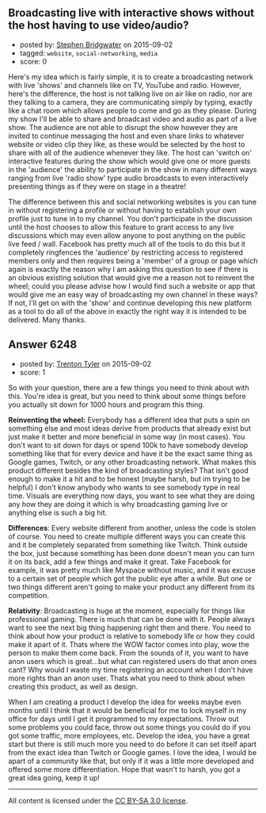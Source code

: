 ## Broadcasting live with interactive shows without the host having to use video/audio?

- posted by: [Stephen Bridgwater](https://stackexchange.com/users/6413068/stephen-bridgwater) on 2015-09-02
- tagged: `website`, `social-networking`, `media`
- score: 0

<p>Here's my idea which is fairly simple, it is to create a broadcasting network with live 'shows' and channels like on TV, YouTube and radio. However, here's the difference, the host is not talking live on air like on radio, nor are they talking to a camera, they are communicating simply by typing, exactly like a chat room which allows people to come and go as they please. During my show I'll be able to share and broadcast video and audio as part of a live show. The audience are not able to disrupt the show however they are invited to continue messaging the host and even share links to whatever website or video clip they like, as these would be selected by the host to share with all of the audience whenever they like. The host can 'switch on' interactive features during the show which would give one or more guests in the 'audience' the ability to participate in the show in many different ways ranging from live 'radio show' type audio broadcasts to even interactively presenting things as if they were on stage in a theatre! </p>

<p>The difference between this and social networking websites is you can tune in without registering a profile or without having to establish your own profile just to tune in to my channel. You don't participate in the discussion until the host chooses to allow this feature to grant access to any live discussions which may even allow anyone to post anything on the public live feed / wall. Facebook has pretty much all of the tools to do this but it completely ringfences the 'audience' by restricting access to registered members only and then requires being a 'member' of a group or page which again is exactly the reason why I am asking this question to see if there is an obvious existing solution that would give me a reason not to reinvent the wheel; could you please advise how I would find such a website or app that would give me an easy way of broadcasting my own channel in these ways? If not, I'll get on with the 'show' and continue developing this new platform as a tool to do all of the above in exactly the right way it is intended to be delivered. Many thanks.</p>



## Answer 6248

- posted by: [Trenton Tyler](https://stackexchange.com/users/6828026/trenton-tyler) on 2015-09-02
- score: 1

<p>So with your question, there are a few things you need to think about with this. You're idea is great, but you need to think about some things before you actually sit down for 1000 hours and program this thing. </p>

<p><strong>Reinventing the wheel:</strong> Everybody has a different idea that puts a spin on something else and most ideas derive from products that already exist but just make it better and more beneficial in some way (in most cases). You don't want to sit down for days or spend 100k to have somebody develop something like that for every device and have it be the exact same thing as Google games, Twitch, or any other broadcasting network. What makes this product different besides the kind of broadcasting styles? That isn't good enough to make it a hit and to be honest (maybe harsh, but im trying to be helpful) I don't know anybody who wants to see somebody type in real time. Visuals are everything now days, you want to see what they are doing any how they are doing it which is why broadcasting gaming live or anything else is such a big hit.</p>

<p><strong>Differences</strong>: Every website different from another, unless the code is stolen of course. You need to create multiple different ways you can create this and it be completely separated from something like Twitch. Think outside the box, just because something has been done doesn't mean you can turn it on its back, add a few things and make it great. Take Facebook for example, it was pretty much like Myspace without music, and it was excuse to a certain set of people which got the public eye after a while. But one or two things different aren't going to make your product any different from its competition. </p>

<p><strong>Relativity</strong>: Broadcasting is huge at the moment, especially for things like professional gaming. There is much that can be done with it. People always want to see the next big thing happening right then and there. You need to think about how your product is relative to somebody life or how they could make it apart of it. Thats where the WOW factor comes into play, wow the person to make them come back. From the sounds of it, you want to have anon users which is great...but what can registered users do that anon ones cant? Why would I waste my time registering an account when I don't have more rights than an anon user. Thats what you need to think about when creating this product, as well as design. </p>

<p>When I am creating a product I develop the idea for weeks maybe even months until I think that it would be beneficial for me to lock myself in my office for days until I get it programmed to my expectations. Throw out some problems you could face, throw out some things you could do if you got some traffic, more employees, etc. Develop the idea, you have a great start but there is still much more you need to do before it can set itself apart from the exact idea than Twitch or Google games. I love the idea, I would be apart of a community like that, but only if it was a little more developed and offered some more differentiation. Hope that wasn't to harsh, you got a great idea going, keep it up! </p>




---

All content is licensed under the [CC BY-SA 3.0 license](https://creativecommons.org/licenses/by-sa/3.0/).
